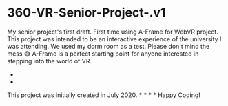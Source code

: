# 360-VR-Senior-Project-.v1
My senior project's first draft.
First time using A-Frame for WebVR project.
This project was intended to be an interactive experience of the university I was attending.
We used my dorm room as a test. Please don't mind the mess 😅
A-Frame is a perfect starting point for anyone interested in stepping into the world of VR.

*
*
This project was initially created in July 2020.
*
*
*
*
Happy Coding!
